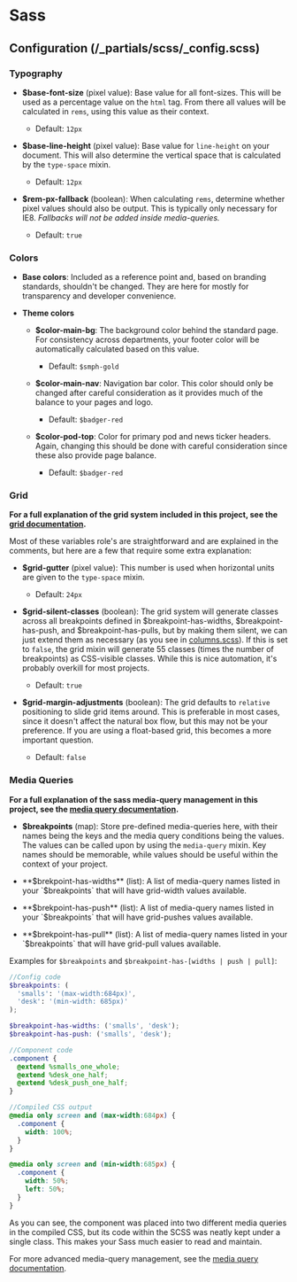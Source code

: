 # Sass

## Configuration (/\_partials/scss/\_config.scss)

### Typography

* **$base-font-size** (pixel value):  Base value for all font-sizes. This will be used as a percentage value on the `html` tag. From there all values will be calculated in `rems`, using this value as their context.
  * Default: `12px`

* **$base-line-height** (pixel value): Base value for `line-height` on your document. This will also determine the vertical space that is calculated by the `type-space` mixin.
  * Default: `12px`

* **$rem-px-fallback** (boolean): When calculating `rems`, determine whether pixel values should also be output. This is typically only necessary for IE8. _Fallbacks will not be added inside media-queries._
  * Default: `true`


### Colors

* **Base colors**: Included as a reference point and, based on branding standards, shouldn't be changed. They are here for mostly for transparency and developer convenience.

* **Theme colors**

  * **$color-main-bg**: The background color behind the standard page. For consistency across departments, your footer color will be automatically calculated based on this value.
    * Default: `$smph-gold`

  * **$color-main-nav**: Navigation bar color. This color should only be changed after careful consideration as it provides much of the balance to your pages and logo.
    * Default: `$badger-red`

  * **$color-pod-top**: Color for primary pod and news ticker headers. Again, changing this should be done with careful consideration since these also provide page balance.
    * Default: `$badger-red`


### Grid

**For a full explanation of the grid system included in this project, see the [grid documentation](grid.md).**

Most of these variables role's are straightforward and are explained in the comments, but here are a few that require some extra explanation:

* **$grid-gutter** (pixel value): This number is used when horizontal units are given to the `type-space` mixin.
  * Default: `24px`

* **$grid-silent-classes** (boolean): The grid system will generate classes across all breakpoints defined in $breakpoint-has-widths, $breakpoint-has-push, and $breakpoint-has-pulls, but by making them silent, we can just extend them as necessary (as you see in [columns.scss](../../_partials/scss/components/_columns.scss)). If this is set to `false`, the grid mixin will generate 55 classes (times the number of breakpoints) as CSS-visible classes. While this is nice automation, it's probably overkill for most projects.
  * Default: `true`

* **$grid-margin-adjustments** (boolean): The grid defaults to `relative` positioning to slide grid items around. This is preferable in most cases, since it doesn't affect the natural box flow, but this may not be your preference. If you are using a float-based grid, this becomes a more important question.
  * Default: `false`

### Media Queries

**For a full explanation of the sass media-query management in this project, see the [media query documentation](media-queries.md).**

* **$breakpoints** (map): Store pre-defined media-queries here, with their names being the keys and the media query conditions being the values. The values can be called upon by using the `media-query` mixin. Key names should be memorable, while values should be useful within the context of your project.

* **$brekpoint-has-widths** (list): A list of media-query names listed in your `$breakpoints` that will have grid-width values available.

* **$brekpoint-has-push** (list): A list of media-query names listed in your `$breakpoints` that will have grid-pushes values available.

* **$brekpoint-has-pull** (list): A list of media-query names listed in your `$breakpoints` that will have grid-pull values available.

Examples for `$breakpoints` and `$breakpoint-has-[widths | push | pull]`:

```scss
//Config code
$breakpoints: (
  'smalls': '(max-width:684px)',
  'desk': '(min-width: 685px)'
);

$breakpoint-has-widths: ('smalls', 'desk');
$breakpoint-has-push: ('smalls', 'desk');

//Component code
.component {
  @extend %smalls_one_whole;
  @extend %desk_one_half;
  @extend %desk_push_one_half;
}

//Compiled CSS output
@media only screen and (max-width:684px) {
  .component {
    width: 100%;
  }
}

@media only screen and (min-width:685px) {
  .component {
    width: 50%;
    left: 50%;
  }
}
```

As you can see, the component was placed into two different media queries in the compiled CSS, but its code within the SCSS was neatly kept under a single class. This makes your Sass much easier to read and maintain.

For more advanced media-query management, see the [media query documentation](media-queries.md).
